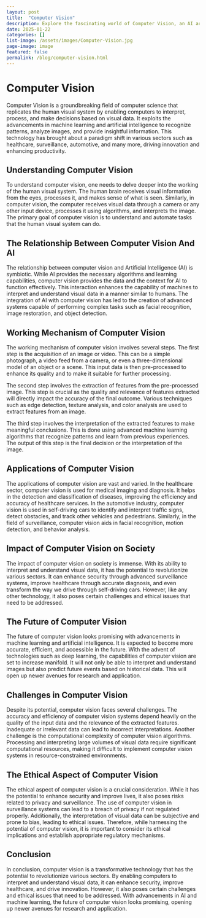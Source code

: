 ```yaml
---
layout: post
title:  "Computer Vision"
description: Explore the fascinating world of Computer Vision, an AI arena where machines decipher visual information. This article delves into how it's revolutionizing industries, from autonomous vehicles to healthcare. You'll also uncover the technology, methodologies, deep learning strategies, and challenges behind this futuristic science.
date: 2025-01-22
categories: []
list-image: /assets/images/Computer-Vision.jpg
page-image: image
featured: false
permalink: /blog/computer-vision.html
---
```

# Computer Vision

Computer Vision is a groundbreaking field of computer science that replicates the human visual system by enabling computers to interpret, process, and make decisions based on visual data. It exploits the advancements in machine learning and artificial intelligence to recognize patterns, analyze images, and provide insightful information. This technology has brought about a paradigm shift in various sectors such as healthcare, surveillance, automotive, and many more, driving innovation and enhancing productivity.

## Understanding Computer Vision

To understand computer vision, one needs to delve deeper into the working of the human visual system. The human brain receives visual information from the eyes, processes it, and makes sense of what is seen. Similarly, in computer vision, the computer receives visual data through a camera or any other input device, processes it using algorithms, and interprets the image. The primary goal of computer vision is to understand and automate tasks that the human visual system can do.

## The Relationship Between Computer Vision And AI

The relationship between computer vision and Artificial Intelligence (AI) is symbiotic. While AI provides the necessary algorithms and learning capabilities, computer vision provides the data and the context for AI to function effectively. This interaction enhances the capability of machines to interpret and understand visual data in a manner similar to humans. The integration of AI with computer vision has led to the creation of advanced systems capable of performing complex tasks such as facial recognition, image restoration, and object detection.

## Working Mechanism of Computer Vision

The working mechanism of computer vision involves several steps. The first step is the acquisition of an image or video. This can be a simple photograph, a video feed from a camera, or even a three-dimensional model of an object or a scene. This input data is then pre-processed to enhance its quality and to make it suitable for further processing.

The second step involves the extraction of features from the pre-processed image. This step is crucial as the quality and relevance of features extracted will directly impact the accuracy of the final outcome. Various techniques such as edge detection, texture analysis, and color analysis are used to extract features from an image.

The third step involves the interpretation of the extracted features to make meaningful conclusions. This is done using advanced machine learning algorithms that recognize patterns and learn from previous experiences. The output of this step is the final decision or the interpretation of the image.

## Applications of Computer Vision

The applications of computer vision are vast and varied. In the healthcare sector, computer vision is used for medical imaging and diagnosis. It helps in the detection and classification of diseases, improving the efficiency and accuracy of healthcare services. In the automotive industry, computer vision is used in self-driving cars to identify and interpret traffic signs, detect obstacles, and track other vehicles and pedestrians. Similarly, in the field of surveillance, computer vision aids in facial recognition, motion detection, and behavior analysis.

## Impact of Computer Vision on Society

The impact of computer vision on society is immense. With its ability to interpret and understand visual data, it has the potential to revolutionize various sectors. It can enhance security through advanced surveillance systems, improve healthcare through accurate diagnosis, and even transform the way we drive through self-driving cars. However, like any other technology, it also poses certain challenges and ethical issues that need to be addressed.

## The Future of Computer Vision

The future of computer vision looks promising with advancements in machine learning and artificial intelligence. It is expected to become more accurate, efficient, and accessible in the future. With the advent of technologies such as deep learning, the capabilities of computer vision are set to increase manifold. It will not only be able to interpret and understand images but also predict future events based on historical data. This will open up newer avenues for research and application.

## Challenges in Computer Vision

Despite its potential, computer vision faces several challenges. The accuracy and efficiency of computer vision systems depend heavily on the quality of the input data and the relevance of the extracted features. Inadequate or irrelevant data can lead to incorrect interpretations. Another challenge is the computational complexity of computer vision algorithms. Processing and interpreting large volumes of visual data require significant computational resources, making it difficult to implement computer vision systems in resource-constrained environments.

## The Ethical Aspect of Computer Vision

The ethical aspect of computer vision is a crucial consideration. While it has the potential to enhance security and improve lives, it also poses risks related to privacy and surveillance. The use of computer vision in surveillance systems can lead to a breach of privacy if not regulated properly. Additionally, the interpretation of visual data can be subjective and prone to bias, leading to ethical issues. Therefore, while harnessing the potential of computer vision, it is important to consider its ethical implications and establish appropriate regulatory mechanisms.

## Conclusion

In conclusion, computer vision is a transformative technology that has the potential to revolutionize various sectors. By enabling computers to interpret and understand visual data, it can enhance security, improve healthcare, and drive innovation. However, it also poses certain challenges and ethical issues that need to be addressed. With advancements in AI and machine learning, the future of computer vision looks promising, opening up newer avenues for research and application.
